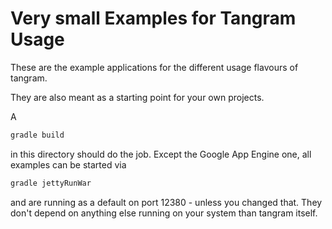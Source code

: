 Very small Examples for Tangram Usage
=====================================

These are the example applications for the different usage flavours of tangram.

They are also meant as a starting point for your own projects.

A 

```bash
gradle build
```

in this directory should do the job. Except the Google App Engine one, all examples
can be started via

```bash
gradle jettyRunWar
```

and are running as a default on port 12380 - unless you changed that. They don't 
depend on anything else running on your system than tangram itself.
